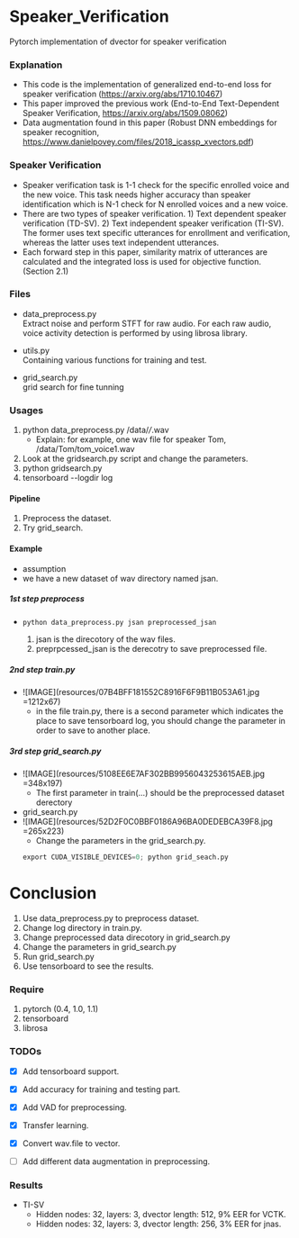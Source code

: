 # Speaker_Verification
Pytorch implementation of dvector for speaker verification

### Explanation
- This code is the implementation of generalized end-to-end loss for speaker verification (https://arxiv.org/abs/1710.10467)
- This paper improved the previous work (End-to-End Text-Dependent Speaker Verification, https://arxiv.org/abs/1509.08062)
- Data augmentation found in this paper (Robust DNN embeddings for speaker recognition, https://www.danielpovey.com/files/2018_icassp_xvectors.pdf)

### Speaker Verification
- Speaker verification task is 1-1 check for the specific enrolled voice and the new voice. This task needs higher accuracy than speaker identification which is N-1 check for N enrolled voices and a new voice. 
- There are two types of speaker verification. 1) Text dependent speaker verification (TD-SV). 2) Text independent speaker verification (TI-SV). The former uses text specific utterances for enrollment and verification, whereas the latter uses text independent utterances.
- Each forward step in this paper, similarity matrix of utterances are calculated and the integrated loss is used for objective function. (Section 2.1)


### Files
- data_preprocess.py  
Extract noise and perform STFT for raw audio. For each raw audio, voice activity detection is performed by using librosa library.

- utils.py   
Containing various functions for training and test.  

- grid_search.py  
grid search for fine tunning

### Usages
1. python data_preprocess.py /data/*/*.wav
   - Explain: for example, one wav file for speaker Tom, /data/Tom/tom_voice1.wav
2. Look at the gridsearch.py script and change the parameters.
3. python gridsearch.py
4. tensorboard --logdir log

#### Pipeline
1. Preprocess the dataset.
2. Try grid_search.

#### Example
- assumption
- we have a new dataset of wav directory named jsan.

##### 1st step preprocess
-   ```python
    python data_preprocess.py jsan preprocessed_jsan
    ```
    1. jsan is the direcotory of the wav files.
    2. preprpcessed_jsan is the derecotry to save preprocessed file.

##### 2nd step train.py
- ![IMAGE](resources/07B4BFF181552C8916F6F9B11B053A61.jpg =1212x67)
    - in the file train.py, there is a second parameter which indicates the place to save tensorboard log, you should change the parameter in order to save to another place.

##### 3rd step grid_search.py
- ![IMAGE](resources/5108EE6E7AF302BB9956043253615AEB.jpg =348x197)
    - The first parameter in train(...) should be the preprocessed dataset derectory
- grid_search.py
- ![IMAGE](resources/52D2F0C0BBF0186A96BA0DEDEBCA39F8.jpg =265x223)
    - Change the parameters in the grid_search.py.
    ```python
    export CUDA_VISIBLE_DEVICES=0; python grid_seach.py
    ```

# Conclusion
1. Use data_preprocess.py to preprocess dataset.
2. Change log directory in train.py.
3. Change preprocessed data direcotory in grid_search.py
4. Change the parameters in grid_search.py
5. Run grid_search.py
6. Use tensorboard to see the results.


### Require
1. pytorch (0.4, 1.0, 1.1)
2. tensorboard
3. librosa

### TODOs
- [x] Add tensorboard support.
- [x] Add accuracy for training and testing part.
- [x] Add VAD for preprocessing.
- [x] Transfer learning.
- [x] Convert wav.file to vector.
- [ ] Add different data augmentation in preprocessing.


### Results
- TI-SV
   - Hidden nodes: 32, layers: 3, dvector length: 512, 9% EER for VCTK.
   - Hidden nodes: 32, layers: 3, dvector length: 256, 3% EER for jnas.
